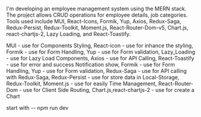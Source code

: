 I'm developing an employee management system using the MERN stack. The project allows CRUD operations for employee details, job categories. Tools used include MUI, React-Icons, Formik, Yup, Axios, Redux-Saga, Redux-Persist, Redux-Toolkit, Moment.js, React-Router-Dom-v5, Chart.js, react-chartjs-2, Lazy Loading, and React-Toastify.


MUI - use for Components Styling,
React-icon - use for inhance the styling,
Formik - use for Form Handling,
Yup - use for Form validation,
Lazy_Loading - use for Lazy Load Components,
Axios - use for API Calling,
React-Toastify - use for error and success Notification show,
Formik - use for Form Handling,
Yup - use for Form validation,
Redux-Saga - use for API calling with Redux-Saga,
Redux-Persist - use for store data in Local-Storage,
Redux-Toolkit,
Moment.js - use for easily Time Management,
React-Router-Dom - use for Client Side Routing,
Chart.js,react-chartjs-2 - use for create a Chart


start with -- npm run dev

